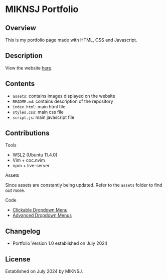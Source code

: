 # MIKNSJ Portfolio

## Overview
This is my portfolio page made with HTML, CSS and Javascript.

## Description
View the website [here](https://miknsj.github.io/).

## Contents
- ```assets```: contains images displayed on the website
- ```README.md```: contains description of the repository
- ```index.html```: main html file
- ```styles.css```: main css file
- ```script.js```: main javascript file

## Contributions
Tools

- WSL2 (Ubuntu 11.4.0)
- Vim + coc.nvim
- npm + live-server

Assets

Since assets are constantly being updated. Refer to the ```assets``` folder
to find out more.

Code

- [Clickable Dropdown Menu](https://www.w3schools.com/howto/howto_js_dropdown.asp)
- [Advanced Dropdown Menus](https://www.youtube.com/watch?v=S-VeYcOCFZw&list=PLGXmgjGkjLcHxM4yeeHiAni0RiVWJ5Ply&index=7&t=3s)

## Changelog
- Portfolio Version 1.0 established on July 2024

## License
Established on July 2024 by MIKNSJ.
